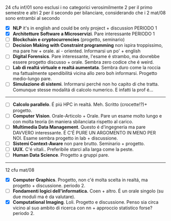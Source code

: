 24 cfu inf/01
sono esclusi i no categorici
verosimilmente 2 per il primo semestre e altri 2 per il secondo per bilanciare, considerando che i 2 mat/08 sono entrambi al secondo
- [x] **NLP** it's in english and could be only project + discussion PERIODO 1
- [x] **Architetture Software a Microservizi**. Pare interessante PERIODO 1
- [ ] **Blockchain e cryptocurrencies** (progetto, seminario)
- [ ] **Decision Making with Constraint programming** non ispira troppissimo, ma pare hw + orale. ai - oriented. Informarsi un po' + english
- [ ] **Digital Forensics**. Pare interessante, l'esame é strambo, ma dovrebbe essere progetto discusso + orale. Sembra zero codice che é weird.
- [ ] **Lab di realtá virtuale e realtá aumentata**. Sembra duro come la roccia ma fattualmente spendibilitá vicina allo zero boh informarsi. Progetto medio-lungo pare.
- [ ] **Simulazione di sistemi**. Informarsi perché non ho capito di che tratta. Comunque stesse modalitá di calcolo numerico. E infatti la prof é...
----------------
- [ ] **Calcolo parallelo**. É piú HPC in realtá. Meh. Scritto (crocette!?)+ progetto.
- [ ] **Computer Vision**. Orale-Articolo + Orale. Pare un esame molto lungo e con molta teoria (in maniera sbilanciata rispetto al carico.
- [ ] **Multimedia Data Management**. Questo é d'ingegneria ma pare DAVVERO interessante. É C'É PURE UN ARGOMENTO IN MENO PER NOI. Esame sembra progetto in lab + discussione.
- [ ] **Sistemi Context-Aware** non pare brutto. Seminario + progetto.
- [ ] **UUX**. C'é vitali.. Preferibile starci alla larga come la peste.
- [ ] **Human Data Science**. Progetto a gruppi pare. 
---
12 cfu mat/08
- [x] **Computer Graphics**. Progetto, non c'é molta scelta in realtá, ma progetto + discussione. periodo 2.
- [ ] **Fondamenti logici dell'informatica.** Coen + altro. É un orale singolo (su due moduli ma é da valutare).
- [x] **Computational Imaging**. Loli. Progetto e discussione. Penso sia circa vicino al suo ambito di ricerca con nn + approccio statistico forse? periodo 2. 